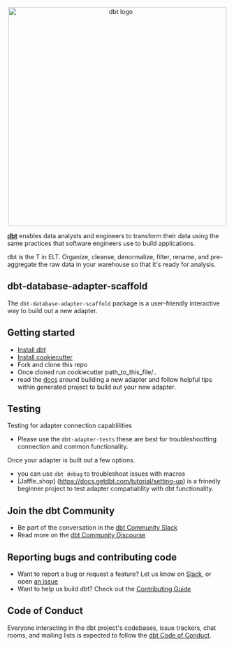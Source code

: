 <p align="center">
  <img src="https://raw.githubusercontent.com/dbt-labs/dbt/ec7dee39f793aa4f7dd3dae37282cc87664813e4/etc/dbt-logo-full.svg" alt="dbt logo" width="500"/>
</p>

**[dbt](https://www.getdbt.com/)** enables data analysts and engineers to transform their data using the same practices that software engineers use to build applications.

dbt is the T in ELT. Organize, cleanse, denormalize, filter, rename, and pre-aggregate the raw data in your warehouse so that it's ready for analysis.

## dbt-database-adapter-scaffold
The `dbt-database-adapter-scaffold` package is a user-friendly interactive way to build out a new adapter.

## Getting started

- [Install dbt](https://docs.getdbt.com/docs/installation)
- [Install cookiecutter](https://cookiecutter.readthedocs.io/en/1.7.2/installation.html)
- Fork and clone this repo
- Once cloned run cookiecutter path_to_this_file/..
- read the [docs](https://docs.getdbt.com/docs/contributing/building-a-new-adapter) around building a new adapter and follow helpful tips within generated project to build out your new adapter.

## Testing
Testing for adapter connection capablilities
- Please use the `dbt-adapter-tests` these are best for troubleshootting connection and common functionality. 

Once your adapter is built out a few options. 
- you can use `dbt debug` to troubleshoot issues with macros
- [Jaffle_shop] (https://docs.getdbt.com/tutorial/setting-up) is a frinedly beginner project to test adapter compatiablity with dbt functionality.


## Join the dbt Community

- Be part of the conversation in the [dbt Community Slack](http://community.getdbt.com/)
- Read more on the [dbt Community Discourse](https://discourse.getdbt.com)

## Reporting bugs and contributing code

- Want to report a bug or request a feature? Let us know on [Slack](http://community.getdbt.com/), or open [an issue](https://github.com/dbt-labs/dbt-redshift/issues/new)
- Want to help us build dbt? Check out the [Contributing Guide](https://github.com/dbt-labs/dbt/blob/HEAD/CONTRIBUTING.md)

## Code of Conduct

Everyone interacting in the dbt project's codebases, issue trackers, chat rooms, and mailing lists is expected to follow the [dbt Code of Conduct](https://community.getdbt.com/code-of-conduct).